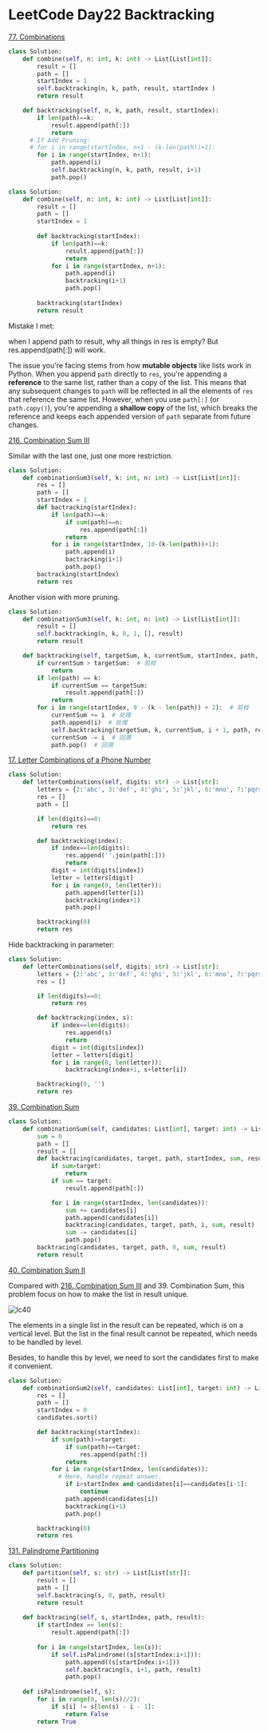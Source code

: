 # LeetCode Day22 Backtracking



[77. Combinations](https://leetcode.com/problems/combinations/)

```python
class Solution:
    def combine(self, n: int, k: int) -> List[List[int]]:
        result = []
        path = []
        startIndex = 1
        self.backtracking(n, k, path, result, startIndex )
        return result

    def backtracking(self, n, k, path, result, startIndex):
        if len(path)==k:
            result.append(path[:])
            return
      # If Add Pruning:   
      # for i in range(startIndex, n+1 - (k-len(path))+1):
        for i in range(startIndex, n+1):
            path.append(i)
            self.backtracking(n, k, path, result, i+1)
            path.pop()

```

```python
class Solution:
    def combine(self, n: int, k: int) -> List[List[int]]:
        result = []
        path = []
        startIndex = 1
        
        def backtracking(startIndex):
            if len(path)==k:
                result.append(path[:])
                return
            for i in range(startIndex, n+1):
                path.append(i)
                backtracking(i+1)
                path.pop()
                
        backtracking(startIndex)
        return result
```



Mistake I met:

when I append path to result, why all things in res is empty? But res.append(path[:]) will work.

The issue you're facing stems from how **mutable objects** like lists work in Python. When you append `path` directly to `res`, you're appending a **reference** to the same list, rather than a copy of the list. This means that any subsequent changes to `path` will be reflected in all the elements of `res` that reference the same list. However, when you use `path[:]` (or `path.copy()`), you're appending a **shallow copy** of the list, which breaks the reference and keeps each appended version of `path` separate from future changes.







[216. Combination Sum III](https://leetcode.com/problems/combination-sum-iii/)

Similar with the last one, just one more restriction.

```python
class Solution:
    def combinationSum3(self, k: int, n: int) -> List[List[int]]:
        res = []
        path = []
        startIndex = 1
        def bactracking(startIndex):
            if len(path)==k:
                if sum(path)==n:
                    res.append(path[:])
                return
            for i in range(startIndex, 10-(k-len(path))+1):
                path.append(i)
                bactracking(i+1)
                path.pop()
        bactracking(startIndex)
        return res
```



Another vision with more pruning.

```python
class Solution:
    def combinationSum3(self, k: int, n: int) -> List[List[int]]:
        result = []  
        self.backtracking(n, k, 0, 1, [], result)
        return result

    def backtracking(self, targetSum, k, currentSum, startIndex, path, result):
        if currentSum > targetSum:  # 剪枝
            return 
        if len(path) == k:
            if currentSum == targetSum:
                result.append(path[:])
            return
        for i in range(startIndex, 9 - (k - len(path)) + 2):  # 剪枝
            currentSum += i  # 处理
            path.append(i)  # 处理
            self.backtracking(targetSum, k, currentSum, i + 1, path, result)
            currentSum -= i  # 回溯
            path.pop()  # 回溯
```





[17. Letter Combinations of a Phone Number](https://leetcode.com/problems/letter-combinations-of-a-phone-number/)

```python
class Solution:
    def letterCombinations(self, digits: str) -> List[str]:
        letters = {2:'abc', 3:'def', 4:'ghi', 5:'jkl', 6:'mno', 7:'pqrs', 8:'tuv', 9:'wxyz'}
        res = []
        path = []

        if len(digits)==0:
            return res

        def backtracking(index):
            if index==len(digits):
                res.append(''.join(path[:]))
                return
            digit = int(digits[index])
            letter = letters[digit]
            for i in range(0, len(letter)):
                path.append(letter[i])
                backtracking(index+1)
                path.pop()

        backtracking(0)
        return res        
```

Hide backtracking in parameter:

```python
class Solution:
    def letterCombinations(self, digits: str) -> List[str]:
        letters = {2:'abc', 3:'def', 4:'ghi', 5:'jkl', 6:'mno', 7:'pqrs', 8:'tuv', 9:'wxyz'}
        res = []

        if len(digits)==0:
            return res

        def backtracking(index, s):
            if index==len(digits):
                res.append(s)
                return
            digit = int(digits[index])
            letter = letters[digit]
            for i in range(0, len(letter)):
                backtracking(index+1, s+letter[i])

        backtracking(0, '')
        return res 
```



[39. Combination Sum](https://leetcode.com/problems/combination-sum/)

```python
class Solution:
    def combinationSum(self, candidates: List[int], target: int) -> List[List[int]]:
        sum = 0
        path = []
        result = []
        def backtracing(candidates, target, path, startIndex, sum, result):
            if sum>target:
                return
            if sum == target:
                result.append(path[:])

            for i in range(startIndex, len(candidates)):
                sum += candidates[i]
                path.append(candidates[i])
                backtracing(candidates, target, path, i, sum, result)
                sum -= candidates[i]
                path.pop()
        backtracing(candidates, target, path, 0, sum, result)
        return result
```





[40. Combination Sum II](https://leetcode.com/problems/combination-sum-ii/)

Compared with [216. Combination Sum III](https://leetcode.com/problems/combination-sum-iii/) and 39. Combination Sum, this problem focus on how to make the list in result unique. 

![lc40](img/lc40.jpg)

The elements in a single list in the result can be repeated, which is on a vertical level. But the list in the final result cannot be repeated, which needs to be handled by level.

Besides, to handle this by level, we need to sort the candidates first to make it convenient.

```python
class Solution:
    def combinationSum2(self, candidates: List[int], target: int) -> List[List[int]]:
        res = []
        path = []
        startIndex = 0
        candidates.sort()

        def backtracking(startIndex):
            if sum(path)>=target:
                if sum(path)==target:
                    res.append(path[:])
                return
            for i in range(startIndex, len(candidates)):
              # Here, handle repeat answer.
                if i>startIndex and candidates[i]==candidates[i-1]:
                    continue
                path.append(candidates[i])
                backtracking(i+1)
                path.pop()

        backtracking(0)
        return res
```



[131. Palindrome Partitioning](https://leetcode.com/problems/palindrome-partitioning/)

```python
class Solution:
    def partition(self, s: str) -> List[List[str]]:
        result = []
        path = []
        self.backtracing(s, 0, path, result)
        return result
        
    def backtracing(self, s, startIndex, path, result):
        if startIndex == len(s):
            result.append(path[:])
        
        for i in range(startIndex, len(s)):
            if self.isPalindrome((s[startIndex:i+1])):
                path.append((s[startIndex:i+1]))
                self.backtracing(s, i+1, path, result)
                path.pop()
            
    def isPalindrome(self, s):
        for i in range(0, len(s)//2):
            if s[i] != s[len(s) - i - 1]:
                return False
        return True
```

